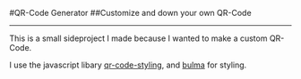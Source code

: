 #QR-Code Generator
##Customize and down your own QR-Code

---

This is a small sideproject I made because I wanted to make a custom QR-Code.

I use the javascript libary [qr-code-styling](https://github.com/kozakdenys/qr-code-styling), and [bulma](https://bulma.io/) for styling.
